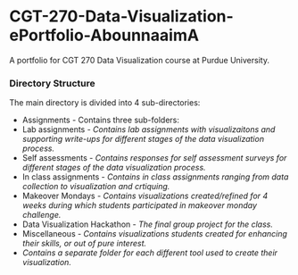 # CGT-270-Data-Visualization-ePortfolio-AbounnaaimA

A portfolio for CGT 270 Data Visualization course at Purdue University.

### Directory Structure

The main directory is divided into 4 sub-directories:
* Assignments - Contains three sub-folders:
* Lab assignments - _Contains lab assignments with visualizaitons and supporting write-ups for different stages of the data
visualization process._
* Self assessments - _Contains responses for self assessment surveys for different stages of the data visualization process._
* In class assignments - _Contains in class assignments ranging from data collection to visualization and crtiquing._
* Makeover Mondays - _Contains visualizations created/refined for 4 weeks during which students participated in makeover monday
challenge._
* Data Visualization Hackathon - _The final group project for the class._
* Miscellaneous - _Contains visualizations students created for enhancing their skills, or out of pure interest._
* _Contains a separate folder for each different tool used to create their visualization._
